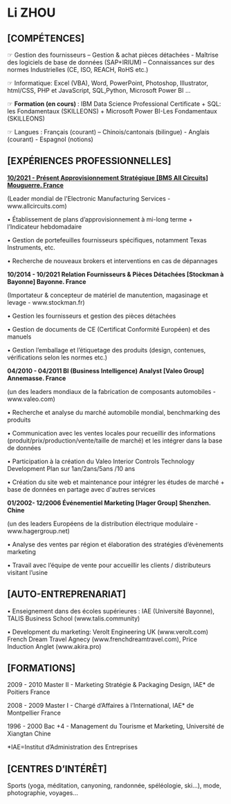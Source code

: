  <h1>Li ZHOU</h1>	
	<p>	
<h2>[COMPÉTENCES]</h2>

<p>☞	Gestion des fournisseurs – Gestion & achat pièces détachées - Maîtrise des logiciels de base de données (SAP+IRIUM) – Connaissances sur des normes Industrielles (CE, ISO, REACH, RoHS etc.)</p>
<p>☞	Informatique:  Excel (VBA), Word, PowerPoint, Photoshop, Illustrator, html/CSS, PHP et JavaScript, SQL,Python, Microsoft Power BI …</p>
<p>☞	<b>Formation (en cours) </b>:	IBM Data Science Professional Certificate + SQL: les Fondamentaux (SKILLEONS) + Microsoft Power BI-Les Fondamentaux (SKILLEONS)	</p>
<p>☞	Langues :	Français (courant) – Chinois/cantonais (bilingue) - Anglais (courant) - Espagnol (notions)</p>

<h2>[EXPÉRIENCES PROFESSIONNELLES]</h2>
 
<p><b><u>10/2021 - Présent	Approvisionnement Stratégique [BMS All Circuits]                                  Mouguerre. France</u> </b></p>
<p font-size: 9px>(Leader mondial de l'Electronic Manufacturing Services - www.allcircuits.com)</p>		
<p>• Établissement de plans d’approvisionnement à mi-long terme + l’Indicateur hebdomadaire</p>
<p>• Gestion de portefeuilles fournisseurs spécifiques, notamment Texas Instruments, etc.</p>
<p>• Recherche de nouveaux brokers et interventions en cas de dépannages

<p><b>10/2014 - 10/2021	Relation Fournisseurs & Pièces Détachées [Stockman à Bayonne]             Bayonne.  France</b></p>
<p>	(Importateur & concepteur de matériel de manutention, magasinage et levage - www.stockman.fr) </p>
<p>•	Gestion les fournisseurs et gestion des pièces détachées </p>
<p>•	Gestion de documents de CE (Certificat Conformité Européen) et des manuels </p>
<p>•	Gestion l’emballage et l’étiquetage des produits (design, contenues, vérifications selon les normes etc.)</p>

<p><b>04/2010 - 04/2011	BI (Business Intelligence) Analyst	[Valeo Group]			    Annemasse. France</b></p>
<p>	(un des leaders mondiaux de la fabrication de composants automobiles - www.valeo.com)</p>
<p>•	Recherche et analyse du marché automobile mondial, benchmarking des produits</p>
<p>•	Communication avec les ventes locales pour recueillir des informations (produit/prix/production/vente/taille de marché) et les intégrer dans la base de données	</p>
<p>•	Participation à la création du Valeo Interior Controls Technology Development Plan sur 1an/2ans/5ans /10 ans</p>
<p>•	Création du site web et maintenance pour intégrer les études de marché + base de données en partage avec d'autres services</p>
							
<p><b>01/2002- 12/2006	Événementiel Marketing [Hager Group]                                                         Shenzhen. Chine </b></p>
<p>	(un des leaders Européens de la distribution électrique modulaire - www.hagergroup.net)		</p>
<p>•	Analyse des ventes par région et élaboration des stratégies d’évènements marketing	</p>
<p>•	Travail avec l’équipe de vente pour accueillir les clients / distributeurs visitant l’usine	</p>


<h2>[AUTO-ENTREPRENARIAT]</h2>
								
<p>•	Enseignement dans des écoles supérieures : IAE (Université Bayonne), TALIS Business School (www.talis.community)</p>
<p>•	Development du marketing: Verolt Engineering UK (www.verolt.com)
French Dream Travel Agnecy (www.frenchdreamtravel.com), Price Induction Anglet (www.akira.pro)</p>
	

<h2>[FORMATIONS] </h2>

<p>2009 - 2010	Master II - Marketing Stratégie & Packaging Design, IAE* de Poitiers	                          France </p>
<p>2008 - 2009	Master I - Chargé d’Affaires à l’International, IAE* de Montpellier	                          France</p>
<p>1996 - 2000	Bac +4 - Management du Tourisme et Marketing, Université de Xiangtan	               Chine</p>
	*IAE=Institut d’Administration des Entreprises

<h2>[CENTRES D’INTÉRÊT]</h2>

<p>Sports (yoga, méditation, canyoning, randonnée, spéléologie, ski…), mode, photographie, voyages…	</p>
